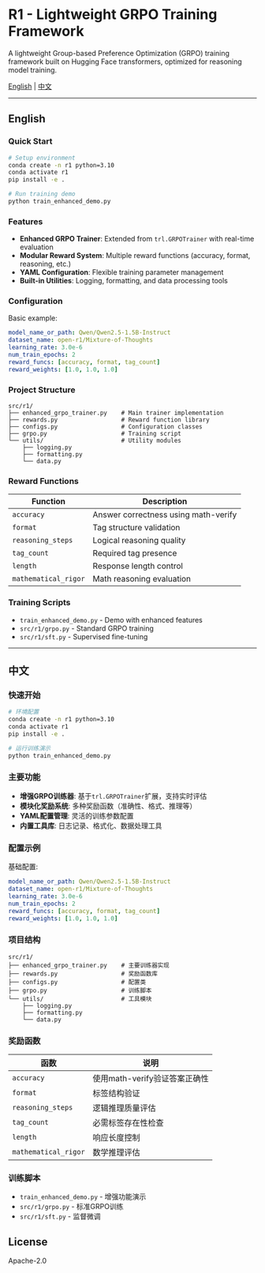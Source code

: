 # R1 - Lightweight GRPO Training Framework

A lightweight Group-based Preference Optimization (GRPO) training framework built on Hugging Face transformers, optimized for reasoning model training.

[English](#english) | [中文](#中文)

---

## English

### Quick Start

```bash
# Setup environment
conda create -n r1 python=3.10
conda activate r1
pip install -e .

# Run training demo
python train_enhanced_demo.py
```

### Features

- **Enhanced GRPO Trainer**: Extended from `trl.GRPOTrainer` with real-time evaluation
- **Modular Reward System**: Multiple reward functions (accuracy, format, reasoning, etc.)
- **YAML Configuration**: Flexible training parameter management
- **Built-in Utilities**: Logging, formatting, and data processing tools

### Configuration

Basic example:
```yaml
model_name_or_path: Qwen/Qwen2.5-1.5B-Instruct
dataset_name: open-r1/Mixture-of-Thoughts
learning_rate: 3.0e-6
num_train_epochs: 2
reward_funcs: [accuracy, format, tag_count]
reward_weights: [1.0, 1.0, 1.0]
```

### Project Structure

```
src/r1/
├── enhanced_grpo_trainer.py    # Main trainer implementation
├── rewards.py                  # Reward function library
├── configs.py                  # Configuration classes
├── grpo.py                     # Training script
└── utils/                      # Utility modules
    ├── logging.py
    ├── formatting.py
    └── data.py
```

### Reward Functions

| Function | Description |
|----------|-------------|
| `accuracy` | Answer correctness using math-verify |
| `format` | Tag structure validation |
| `reasoning_steps` | Logical reasoning quality |
| `tag_count` | Required tag presence |
| `length` | Response length control |
| `mathematical_rigor` | Math reasoning evaluation |

### Training Scripts

- `train_enhanced_demo.py` - Demo with enhanced features
- `src/r1/grpo.py` - Standard GRPO training
- `src/r1/sft.py` - Supervised fine-tuning

---

## 中文

### 快速开始

```bash
# 环境配置
conda create -n r1 python=3.10
conda activate r1
pip install -e .

# 运行训练演示
python train_enhanced_demo.py
```

### 主要功能

- **增强GRPO训练器**: 基于`trl.GRPOTrainer`扩展，支持实时评估
- **模块化奖励系统**: 多种奖励函数（准确性、格式、推理等）
- **YAML配置管理**: 灵活的训练参数配置
- **内置工具库**: 日志记录、格式化、数据处理工具

### 配置示例

基础配置:
```yaml
model_name_or_path: Qwen/Qwen2.5-1.5B-Instruct
dataset_name: open-r1/Mixture-of-Thoughts
learning_rate: 3.0e-6
num_train_epochs: 2
reward_funcs: [accuracy, format, tag_count]
reward_weights: [1.0, 1.0, 1.0]
```

### 项目结构

```
src/r1/
├── enhanced_grpo_trainer.py    # 主要训练器实现
├── rewards.py                  # 奖励函数库
├── configs.py                  # 配置类
├── grpo.py                     # 训练脚本
└── utils/                      # 工具模块
    ├── logging.py
    ├── formatting.py
    └── data.py
```

### 奖励函数

| 函数 | 说明 |
|------|------|
| `accuracy` | 使用math-verify验证答案正确性 |
| `format` | 标签结构验证 |
| `reasoning_steps` | 逻辑推理质量评估 |
| `tag_count` | 必需标签存在性检查 |
| `length` | 响应长度控制 |
| `mathematical_rigor` | 数学推理评估 |

### 训练脚本

- `train_enhanced_demo.py` - 增强功能演示
- `src/r1/grpo.py` - 标准GRPO训练
- `src/r1/sft.py` - 监督微调

## License

Apache-2.0
